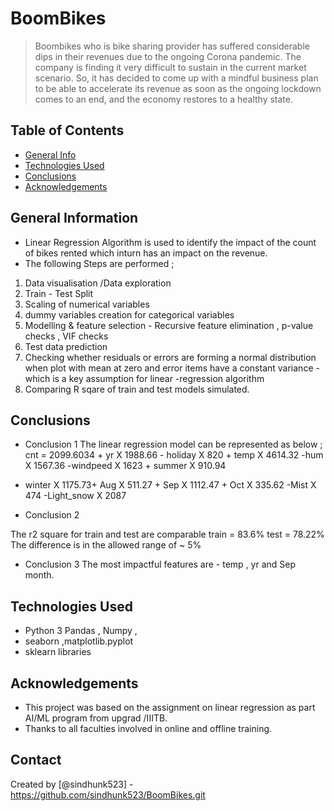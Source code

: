 # BoomBikes
> Boombikes who is bike sharing provider has suffered considerable dips in their revenues due to the ongoing Corona pandemic. The company is finding it very difficult to sustain in the current market scenario. So, it has decided to come up with a mindful business plan to be able to accelerate its revenue as soon as the ongoing lockdown comes to an end, and the economy restores to a healthy state. 


## Table of Contents
* [General Info](#general-information)
* [Technologies Used](#technologies-used)
* [Conclusions](#conclusions)
* [Acknowledgements](#acknowledgements)



## General Information
- Linear Regression Algorithm is used to identify the impact of the count of bikes rented which inturn has an impact on the revenue.
- The following Steps are performed ; 
1) Data visualisation /Data exploration 
2) Train - Test Split
3) Scaling of numerical variables 
4) dummy variables creation for categorical variables
5) Modelling & feature selection - Recursive feature elimination , p-value checks , VIF checks 
6) Test data prediction 
7) Checking whether residuals or errors are forming a normal distribution when plot with mean at zero and error items have a constant variance  - which is a key assumption for linear -regression algorithm 
8) Comparing R sqare of train and test models simulated.


## Conclusions
- Conclusion 1 
 The linear regression model can be represented as below ;
cnt = 2099.6034 + yr X 1988.66 - holiday X 820 + temp X 4614.32 -hum X 1567.36 -windpeed X 1623 + summer X 910.94 
+ winter X 1175.73+ Aug X 511.27 + Sep X 1112.47 + Oct X 335.62 -Mist X 474 -Light_snow X 2087

- Conclusion 2 

The r2 square for train and test are comparable
train = 83.6% test = 78.22%
The difference is in the allowed range of ~ 5%

- Conclusion 3 
The most impactful  features are - temp , yr and Sep month.

## Technologies Used
- Python 3 Pandas , Numpy , 
- seaborn ,matplotlib.pyplot 
- sklearn libraries 



## Acknowledgements

- This project was based on the assignment on linear regression as part AI/ML program from upgrad /IIITB.
- Thanks to all faculties involved in online and offline training.


## Contact
Created by [@sindhunk523] -https://github.com/sindhunk523/BoomBikes.git


